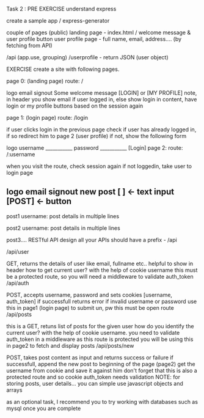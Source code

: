 Task 2 :
PRE EXERCISE
understand express

create a sample app / express-generator

couple of pages (public) landing page - index.html / welcome message & user profile button user profile page - full name, email, address.... (by fetching from API)

/api (app.use, grouping) /userprofile - return JSON (user object)

EXERCISE
create a site with following pages.

page 0: (landing page)
route: /

logo email signout
    Some welcome message
[LOGIN] or [MY PROFILE]
note, in header you show email if user logged in, else show login in content, have login or my profile buttons based on the session again

page 1: (login page)
route: /login

if user clicks login in the previous page check if user has already logged in, if so redirect him to page 2 (user profile) if not, show the following form

logo
username ___________
password ___________
[Login]
page 2:
route: /:username

when you visit the route, check session again if not loggedin, take user to login page

logo email signout
new post
[		  ]  <- text input
[POST]  <- button
-------------------

post1
username: post details
in multiple lines

post2
username: post details
    in multiple lines

post3....
RESTful API design all your APIs should have a prefix - /api

/api/user

GET, returns the details of user like email, fullname etc..
helpful to show in header
how to get current user? with the help of cookie username
this must be a protected route, so you will need a middleware to validate auth_token
/api/auth

POST, accepts username, password and sets cookies [username, auth_token] if successfull
returns error if invalid username or password
use this in page1 (login page) to submit un, pw
this must be open route
/api/posts

this is a GET, retuns list of posts for the given user
how do you identify the current user? with the help of cookie username.
you need to validate auth_token in a middleware as this route is protected
you will be using this in page2 to fetch and display posts
/api/posts/new

POST, takes post content as input and returns success or failure
if successfull, append the new post to beginning of the page (page2)
get the username from cookie and save it against him
don't forget that this is also a protected route and so cookie auth_token needs validation
NOTE: for storing posts, user details... you can simple use javascript objects and arrays

as an optional task, I recommend you to try working with databases such as mysql once you are complete
